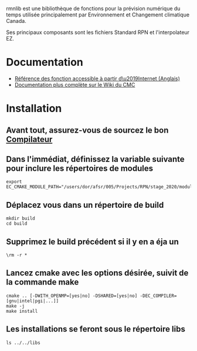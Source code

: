 rmnlib est une bibliothèque de fonctions pour la prévision numérique du temps
utilisée principalement par Environnement et Changement climatique Canada.

Ses principaux composants sont les fichiers Standard RPN et
l'interpolateur EZ.

# Documentation
  * [Référence des fonction accessible à partir d\u2019Internet (Anglais)](https://science:science@collaboration.cmc.ec.gc.ca/science/si/eng/si/libraries/rmnlib/)
  * [Documentation plus complète sur le Wiki du CMC](https://wiki.cmc.ec.gc.ca/wiki/Librmn)
  
# Installation
## Avant tout, assurez-vous de sourcez le bon [Compilateur](https://wiki.cmc.ec.gc.ca/wiki/RPN-SI/HPC_Upgrade_1#Platforms_And_Compiler)
## Dans l'immédiat, définissez la variable suivante pour inclure les répertoires de modules 
```
export EC_CMAKE_MODULE_PATH="/users/dor/afsr/005/Projects/RPN/stage_2020/modules/;/users/dor/afsr/005/Projects/RPN/stage_2020/modules/compiler_rules;/users/dor/afsr/005/Projects/RPN/stage_2020/modules/compiler_rules/${BASE_ARCH}"
```
## Déplacez vous dans un répertoire de build
```
mkdir build
cd build
```
## Supprimez le build précédent si il y en a éja un 
```
\rm -r *
```
## Lancez cmake avec les options désirée, suivit de la commande make
```
cmake .. [-DWITH_OPENMP=[yes|no] -DSHARED=[yes|no] -DEC_COMPILER=[gnu|intel|pgi|...]]
make -j
make install
```
## Les installations se feront sous le répertoire libs
```
ls ../../libs
```
